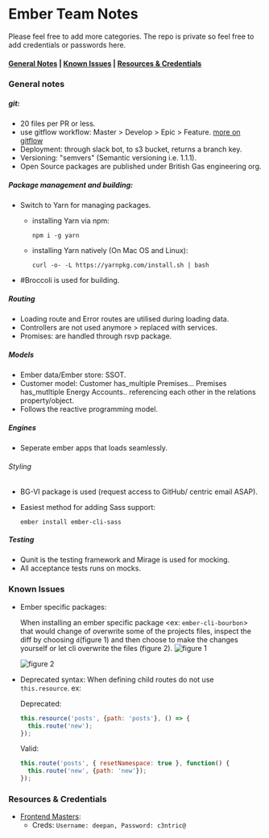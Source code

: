 # Ember Team Notes
Please feel free to add more categories.
The repo is private so feel free to add credentials or passwords here.

#### [General Notes](#general) | [Known Issues](#issues) | [Resources & Credentials](#resources)

### <a id="general">General notes</a>
##### git:
* 20 files per PR or less.
* use gitflow workflow: Master > Develop > Epic > Feature. [more on gitflow](https://www.atlassian.com/git/tutorials/comparing-workflows/gitflow-workflow)
* Deployment: through slack bot, to s3 bucket, returns a branch key.
* Versioning: "semvers" (Semantic versioning i.e. 1.1.1).
* Open Source packages are published under British Gas engineering org.

##### Package management and building:
* Switch to Yarn for managing packages.
  * installing Yarn via npm:
  
    `npm i -g yarn`
  * installing Yarn natively (On Mac OS and Linux):
  
    `curl -o- -L https://yarnpkg.com/install.sh | bash`
* #Broccoli is used for building.

##### Routing
* Loading route and Error routes are utilised during loading data.
* Controllers are not used anymore > replaced with services.
* Promises: are handled through rsvp package.

##### Models
* Ember data/Ember store: SSOT.
* Customer model: Customer has_multiple Premises… Premises has_mutltiple Energy Accounts.. referencing each other in the relations property/object.
* Follows the reactive programming model.

##### Engines
* Seperate ember apps that loads seamlessly.

###### Styling
* BG-VI package is used (request access to GitHub/ centric email ASAP).
* Easiest method for adding Sass support:

  `ember install ember-cli-sass`

##### Testing
* Qunit is the testing framework and Mirage is used for mocking.
* All acceptance tests runs on mocks.

### <a id="issues">Known Issues</a>
* Ember specific packages:

  When installing an ember specific package <ex: `ember-cli-bourbon`> that would change of overwrite some of the projects files, inspect the diff by choosing `d`(figure 1) and then choose to make the changes yourself or let cli overwrite the files (figure 2).
  ![figure 1](http://i64.tinypic.com/250tr9j.jpg)  

  ![figure 2](http://i64.tinypic.com/347ice9.jpg)
  
* Deprecated syntax:
  When defining child routes do not use `this.resource`. ex:
  
  Deprecated:
  ```js
  this.resource('posts', {path: 'posts'}, () => {
    this.route('new');
  });
  ```
  Valid:
  ```js
  this.route('posts', { resetNamespace: true }, function() {
    this.route('new', {path: 'new'});
  });
  ```


### <a id="resources">Resources & Credentials</a>
* [Frontend Masters](https://frontendmasters.com/):
  * Creds: `Username: deepan, Password: c3ntric@`